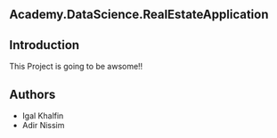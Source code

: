 ## Academy.DataScience.RealEstateApplication

## Introduction
This Project is going to be awsome!!

## Authors
* Igal Khalfin
* Adir Nissim